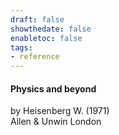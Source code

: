 ```yaml
---
draft: false
showthedate: false
enabletoc: false
tags:
- reference
---
```


#### **Physics and beyond**     
by Heisenberg W. (1971)         
Allen & Unwin London      


